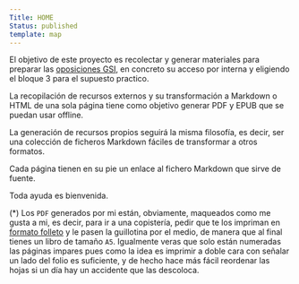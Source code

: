 ```yaml
---
Title: HOME
Status: published
template: map
---
```


El objetivo de este proyecto es recolectar y generar materiales para preparar las
[oposiciones GSI](https://www.inap.es/cuerpo-de-gestion-de-sistemas-e-informatica-de-la-administracion-del-estado),
en concreto su acceso por interna y eligiendo el bloque 3
para el supuesto practico.

La recopilación de recursos externos y su transformación a Markdown o HTML
de una sola página tiene como objetivo generar PDF y EPUB que se puedan
usar offline.

La generación de recursos propios seguirá la misma filosofía, es decir,
ser una colección de ficheros Markdown fáciles de transformar a otros formatos.

Cada página tienen en su pie un enlace al fichero Markdown que sirve de fuente.

Toda ayuda es bienvenida.

(*) Los `PDF` generados por mi están, obviamente, maqueados como me gusta a mi, es decir, para
ir a una copistería, pedir que te los impriman en [formato folleto](http://weston.canncentral.org/images/PrintLayout2.gif)
y le pasen la guillotina por el medio, de manera que al final tienes un
libro de tamaño `A5`. Igualmente veras que solo están numeradas las páginas
impares pues como la idea es imprimir a doble cara con señalar un lado del
folio es suficiente, y de hecho hace más fácil reordenar las hojas
si un día hay un accidente que las descoloca.
